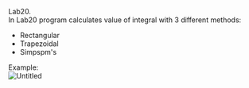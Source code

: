 Lab20.  
In Lab20 program calculates value of integral with 3 different methods:
- Rectangular
- Trapezoidal  
- Simpspm's
  
Example:  
![Untitled](https://user-images.githubusercontent.com/89953755/148360867-2ddf851c-0599-456b-8118-ad7fc8b36bbf.png)
